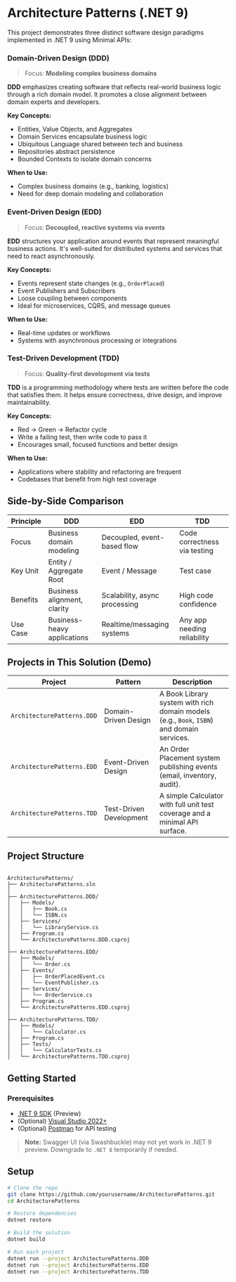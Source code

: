 # Architecture Patterns (.NET 9)

This project demonstrates three distinct software design paradigms implemented in .NET 9 using Minimal APIs:

### Domain-Driven Design (DDD)

> Focus: **Modeling complex business domains**

**DDD** emphasizes creating software that reflects real-world business logic through a rich domain model. It promotes a close alignment between domain experts and developers.

**Key Concepts:**
- Entities, Value Objects, and Aggregates
- Domain Services encapsulate business logic
- Ubiquitous Language shared between tech and business
- Repositories abstract persistence
- Bounded Contexts to isolate domain concerns

**When to Use:**
- Complex business domains (e.g., banking, logistics)
- Need for deep domain modeling and collaboration


### Event-Driven Design (EDD)

> Focus: **Decoupled, reactive systems via events**

**EDD** structures your application around events that represent meaningful business actions. It's well-suited for distributed systems and services that need to react asynchronously.

**Key Concepts:**
- Events represent state changes (e.g., `OrderPlaced`)
- Event Publishers and Subscribers
- Loose coupling between components
- Ideal for microservices, CQRS, and message queues

**When to Use:**
- Real-time updates or workflows
- Systems with asynchronous processing or integrations

### Test-Driven Development (TDD)

> Focus: **Quality-first development via tests**

**TDD** is a programming methodology where tests are written before the code that satisfies them. It helps ensure correctness, drive design, and improve maintainability.

**Key Concepts:**
- Red → Green → Refactor cycle
- Write a failing test, then write code to pass it
- Encourages small, focused functions and better design

**When to Use:**
- Applications where stability and refactoring are frequent
- Codebases that benefit from high test coverage

## Side-by-Side Comparison

| Principle | DDD                           | EDD                             | TDD                            |
|----------|-------------------------------|----------------------------------|--------------------------------|
| Focus    | Business domain modeling      | Decoupled, event-based flow     | Code correctness via testing  |
| Key Unit | Entity / Aggregate Root       | Event / Message                 | Test case                     |
| Benefits | Business alignment, clarity   | Scalability, async processing   | High code confidence          |
| Use Case | Business-heavy applications   | Realtime/messaging systems      | Any app needing reliability   |

## Projects in This Solution (Demo)

| Project                    | Pattern                | Description |
|----------------------------|------------------------|-------------|
| `ArchitecturePatterns.DDD` | Domain-Driven Design   | A Book Library system with rich domain models (e.g., `Book`, `ISBN`) and domain services. |
| `ArchitecturePatterns.EDD` | Event-Driven Design    | An Order Placement system publishing events (email, inventory, audit). |
| `ArchitecturePatterns.TDD` | Test-Driven Development| A simple Calculator with full unit test coverage and a minimal API surface. |

## Project Structure

<pre lang="text"><code>
ArchitecturePatterns/                
├── ArchitecturePatterns.sln          
│
├── ArchitecturePatterns.DDD/        
│   ├── Models/
│   │   ├── Book.cs
│   │   └── ISBN.cs
│   ├── Services/
│   │   └── LibraryService.cs
│   ├── Program.cs
│   └── ArchitecturePatterns.DDD.csproj
│
├── ArchitecturePatterns.EDD/         
│   ├── Models/
│   │   └── Order.cs
│   ├── Events/
│   │   ├── OrderPlacedEvent.cs
│   │   └── EventPublisher.cs
│   ├── Services/
│   │   └── OrderService.cs
│   ├── Program.cs
│   └── ArchitecturePatterns.EDD.csproj
│
├── ArchitecturePatterns.TDD/         
│   ├── Models/
│   │   └── Calculator.cs
│   ├── Program.cs
│   ├── Tests/
│   │   └── CalculatorTests.cs                        
│   └── ArchitecturePatterns.TDD.csproj
</code></pre>

## Getting Started

### Prerequisites
- [.NET 9 SDK](https://dotnet.microsoft.com/download/dotnet/9.0) (Preview)
- (Optional) [Visual Studio 2022+](https://visualstudio.microsoft.com/)
- (Optional) [Postman](https://www.postman.com/) for API testing

> **Note:** Swagger UI (via Swashbuckle) may not yet work in .NET 9 preview. Downgrade to `.NET 8` temporarily if needed.

## Setup

```bash
# Clone the repo
git clone https://github.com/yourusername/ArchitecturePatterns.git
cd ArchitecturePatterns

# Restore dependencies
dotnet restore

# Build the solution
dotnet build

# Run each project
dotnet run --project ArchitecturePatterns.DDD
dotnet run --project ArchitecturePatterns.EDD
dotnet run --project ArchitecturePatterns.TDD
